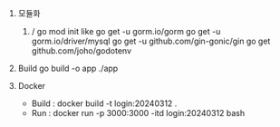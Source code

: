 1. 모듈화 
    1) / 
        go mod init like
        go get -u gorm.io/gorm
        go get -u gorm.io/driver/mysql
        go get -u github.com/gin-gonic/gin
        go get github.com/joho/godotenv

2. Build
    go build -o app
    ./app 


3. Docker 
    - Build : docker build -t login:20240312 .
    - Run : docker run -p 3000:3000 -itd login:20240312  bash